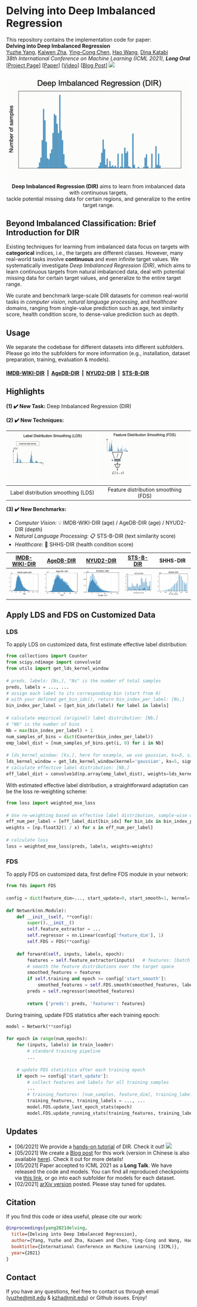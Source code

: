 # Delving into Deep Imbalanced Regression

This repository contains the implementation code for paper: <br>
__Delving into Deep Imbalanced Regression__ <br>
[Yuzhe Yang](http://www.mit.edu/~yuzhe/), [Kaiwen Zha](https://kaiwenzha.github.io/), [Ying-Cong Chen](https://yingcong.github.io/), [Hao Wang](http://www.wanghao.in/), [Dina Katabi](https://people.csail.mit.edu/dina/) <br>
_38th International Conference on Machine Learning (ICML 2021), **Long Oral**_ <br>
[[Project Page](http://dir.csail.mit.edu/)] [[Paper](https://arxiv.org/abs/2102.09554)] [[Video](https://youtu.be/grJGixofQRU)] [[Blog Post](https://towardsdatascience.com/strategies-and-tactics-for-regression-on-imbalanced-data-61eeb0921fca)] [![](https://colab.research.google.com/assets/colab-badge.svg)](https://colab.research.google.com/github/YyzHarry/imbalanced-regression/blob/master/tutorial/tutorial.ipynb)
##
<p align="center">
    <img src="teaser/overview.gif" width="500"> <br>
<b>Deep Imbalanced Regression (DIR)</b> aims to learn from imbalanced data with continuous targets, <br> tackle potential missing data for certain regions, and generalize to the entire target range.
</p>


## Beyond Imbalanced Classification: Brief Introduction for DIR
Existing techniques for learning from imbalanced data focus on targets with __categorical__ indices, i.e., the targets are different classes. However, many real-world tasks involve __continuous__ and even infinite target values. We systematically investigate _Deep Imbalanced Regression (DIR)_, which aims to learn continuous targets from natural imbalanced data, deal with potential missing data for certain target values, and generalize to the entire target range.

We curate and benchmark large-scale DIR datasets for common real-world tasks in _computer vision_, _natural language processing_, and _healthcare_ domains, ranging from single-value prediction such as age, text similarity score, health condition score, to dense-value prediction such as depth.


## Usage
We separate the codebase for different datasets into different subfolders. Please go into the subfolders for more information (e.g., installation, dataset preparation, training, evaluation & models).

#### __[IMDB-WIKI-DIR](https://github.com/YyzHarry/imbalanced-regression/tree/main/imdb-wiki-dir)__ &nbsp;|&nbsp; __[AgeDB-DIR](https://github.com/YyzHarry/imbalanced-regression/tree/main/agedb-dir)__ &nbsp;|&nbsp; __[NYUD2-DIR](https://github.com/YyzHarry/imbalanced-regression/tree/main/nyud2-dir)__ &nbsp;|&nbsp; __[STS-B-DIR](https://github.com/YyzHarry/imbalanced-regression/tree/main/sts-b-dir)__


## Highlights
__(1) :heavy_check_mark: New Task:__ Deep Imbalanced Regression (DIR)

__(2) :heavy_check_mark: New Techniques:__

| ![image](teaser/lds.gif) | ![image](teaser/fds.gif) |
| :-: | :-: |
| Label distribution smoothing (LDS) | Feature distribution smoothing (FDS) |

__(3) :heavy_check_mark: New Benchmarks:__ <br>
- _Computer Vision:_ :bulb: IMDB-WIKI-DIR (age) / AgeDB-DIR (age) / NYUD2-DIR (depth)
- _Natural Language Processing:_ :clipboard: STS-B-DIR (text similarity score)
- _Healthcare:_ :hospital: SHHS-DIR (health condition score)

| [IMDB-WIKI-DIR](https://github.com/YyzHarry/imbalanced-regression/tree/main/imdb-wiki-dir) | [AgeDB-DIR](https://github.com/YyzHarry/imbalanced-regression/tree/main/agedb-dir) | [NYUD2-DIR](https://github.com/YyzHarry/imbalanced-regression/tree/main/nyud2-dir) | [STS-B-DIR](https://github.com/YyzHarry/imbalanced-regression/tree/main/sts-b-dir) | SHHS-DIR |
| :-: | :-: | :-: | :-: | :-: |
| ![image](teaser/imdb_wiki_dir.png) | ![image](teaser/agedb_dir.png) | ![image](teaser/nyud2_dir.png) | ![image](teaser/stsb_dir.png) | ![image](teaser/shhs_dir.png) |

## Apply LDS and FDS on Customized Data
### LDS
To apply LDS on customized data, first estimate effective label distribution: 
```python
from collections import Counter
from scipy.ndimage import convolve1d
from utils import get_lds_kernel_window

# preds, labels: [Ns,], "Ns" is the number of total samples
preds, labels = ..., ...
# assign each label to its corresponding bin (start from 0)
# with your defined get_bin_idx(), return bin_index_per_label: [Ns,] 
bin_index_per_label = [get_bin_idx(label) for label in labels]

# calculate empirical (original) label distribution: [Nb,]
# "Nb" is the number of bins
Nb = max(bin_index_per_label) + 1
num_samples_of_bins = dict(Counter(bin_index_per_label))
emp_label_dist = [num_samples_of_bins.get(i, 0) for i in Nb]

# lds_kernel_window: [ks,], here for example, we use gaussian, ks=5, sigma=2
lds_kernel_window = get_lds_kernel_window(kernel='gaussian', ks=5, sigma=2)
# calculate effective label distribution: [Nb,]
eff_label_dist = convolve1d(np.array(emp_label_dist), weights=lds_kernel_window, mode='constant')
```
With estimated effective label distribution, a straightforward adaptation can be the loss re-weighting scheme:
```python
from loss import weighted_mse_loss

# Use re-weighting based on effective label distribution, sample-wise weights: [Ns,]
eff_num_per_label = [eff_label_dist[bin_idx] for bin_idx in bin_index_per_label]
weights = [np.float32(1 / x) for x in eff_num_per_label]

# calculate loss
loss = weighted_mse_loss(preds, labels, weights=weights)
```

### FDS
To apply FDS on customized data, first define FDS module in your network:
```python
from fds import FDS

config = dict(feature_dim=..., start_update=0, start_smooth=1, kernel='gaussian', ks=5, sigma=2)

def Network(nn.Module):
    def __init__(self, **config):
        super().__init__()
        self.feature_extractor = ...
        self.regressor = nn.Linear(config['feature_dim'], 1)
        self.FDS = FDS(**config)

    def forward(self, inputs, labels, epoch):
        features = self.feature_extractor(inputs)   # features: [batch_size, feature_dim]
        # smooth the feature distributions over the target space
        smoothed_features = features    
        if self.training and epoch >= config['start_smooth']:
            smoothed_features = self.FDS.smooth(smoothed_features, labels, epoch)
        preds = self.regressor(smoothed_features)
        
        return {'preds': preds, 'features': features}
```
During training, update FDS statistics after each training epoch:
```python
model = Network(**config)

for epoch in range(num_epochs):
    for (inputs, labels) in train_loader:
        # standard training pipeline
        ...

    # update FDS statistics after each training epoch
    if epoch >= config['start_update']:
        # collect features and labels for all training samples
        ...
        # training_features: [num_samples, feature_dim], training_labels: [num_samples,]
        training_features, training_labels = ..., ...
        model.FDS.update_last_epoch_stats(epoch)
        model.FDS.update_running_stats(training_features, training_labels, epoch)
```

## Updates
- [06/2021] We provide a [hands-on tutorial](https://github.com/YyzHarry/imbalanced-regression/tree/main/tutorial) of DIR. Check it out! [![](https://colab.research.google.com/assets/colab-badge.svg)](https://colab.research.google.com/github/YyzHarry/imbalanced-regression/blob/master/tutorial/tutorial.ipynb)
- [05/2021] We create a [Blog post](https://towardsdatascience.com/strategies-and-tactics-for-regression-on-imbalanced-data-61eeb0921fca) for this work (version in Chinese is also available [here](https://zhuanlan.zhihu.com/p/369627086)). Check it out for more details!
- [05/2021] Paper accepted to ICML 2021 as a __Long Talk__. We have released the code and models. You can find all reproduced checkpoints via [this link](https://drive.google.com/drive/folders/1UfFJNIG-LPOMecwi1tfYzEViBiAYhNU0?usp=sharing), or go into each subfolder for models for each dataset.
- [02/2021] [arXiv version](https://arxiv.org/abs/2102.09554) posted. Please stay tuned for updates.


## Citation
If you find this code or idea useful, please cite our work:
```bib
@inproceedings{yang2021delving,
  title={Delving into Deep Imbalanced Regression},
  author={Yang, Yuzhe and Zha, Kaiwen and Chen, Ying-Cong and Wang, Hao and Katabi, Dina},
  booktitle={International Conference on Machine Learning (ICML)},
  year={2021}
}
```


## Contact
If you have any questions, feel free to contact us through email (yuzhe@mit.edu & kzha@mit.edu) or Github issues. Enjoy!
